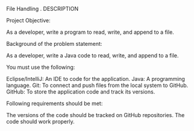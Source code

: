 File Handling .
DESCRIPTION

Project Objective:

As a developer, write a program to read, write, and append to a file.

 

Background of the problem statement:

As a developer, write a Java code to read, write, and append to a file.

 

You must use the following:

Eclipse/IntelliJ: An IDE to code for the application.
Java: A programming language.
Git: To connect and push files from the local system to GitHub.
GitHub: To store the application code and track its versions. 
 

Following requirements should be met:

The versions of the code should be tracked on GitHub repositories.
The code should work properly.